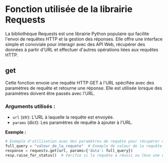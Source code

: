 # Fonction utilisée de la librairie Requests

La bibliothèque Requests est une librairie Python populaire qui facilite l'envoi de requêtes HTTP et la gestion des réponses. Elle offre une interface simple et conviviale pour interagir avec des API Web, récupérer des données à partir d'URL et effectuer d'autres opérations liées aux requêtes HTTP.

## get
Cette fonction envoie une requête HTTP GET à l'URL spécifiée avec des paramètres de requête et retourne une réponse. Elle est utilisée lorsque des paramètres doivent être passés avec l'URL.

### Arguments utilisés :
- `url` (str): L'URL à laquelle la requête est envoyée.
- `params` (dict): Les paramètres de requête à ajouter à l'URL.

**Exemple :**
```python
# Exemple d'utilisation avec des paramètres de requête pour récupérer des données
full_query = "valeur_de_la_requete"  # Exemple de valeur de la requête
response = requests.get(url, params={'data': full_query})
resp.raise_for_status()  # Vérifie si la requête a réussi ou lève une exception
```
